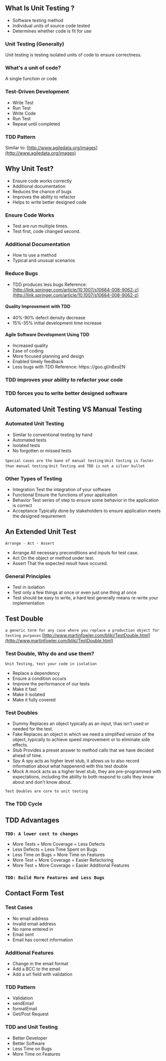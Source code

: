 ## What Is Unit Testing ?
* Software testing method
* Individual units of source code tested
* Determines whether code is fit for use

### Unit Testing (Generally)
Unit testing is testing isolated units of code to ensure correctness.

### What's a unit of code?
A single function or code

### Test-Driven Development
* Write Test
* Run Test
* Write Code
* Run Test
* Repeat until completed

### TDD Pattern
Similar to: [http://www.agiledata.org/images](http://www.agiledata.org/images)

## Why Unit Test?
* Ensure code works correctly
* Additional documentation
* Reduces the chance of bugs
* Improves the ability to refactor
* Helps to write better designed code

### Ensure Code Works
* Test are run multiple times.
* Test first, code changed second.

### Additional Documentation
* How to use a method
* Typical and unusual scenarios

### Reduce Bugs
* TDD produces less bugs
Reference: [http://link.springer.com/article/10.1007/s10664-008-9062-z](http://link.springer.com/article/10.1007/s10664-008-9062-z)

#### Quality Improvement with TDD
* 40%-90% defect density decrease
* 15%-35% initial development time increase

#### Agile Software Development Using TDD
* Increased quality
* Ease of coding
* More focused planning and design
* Enabled timely feedback
* Less bugs with TDD
Reference: https:://goo.gl/nBxsEN

### TDD improves your ability to refactor your code
### TDD forces you to write better designed software

## Automated Unit Testing VS Manual Testing

### Automated Unit Testing
* Similar to conventional testing by hand
* Automated tests
* Isolated tests
* No forgotten or missed tests

`Special cases are the bane of manual testing`
`Unit testing is faster than manual testing`
`Unit Testing and TDD is not a silver bullet`

### Other Types of Testing
* Integration
Test the integration of your software
* Functional
Ensure the functions of your application
* Behavior
Test series of step to ensure some behavior in the application is correct
* Acceptance
Typically done by stakeholders to ensure application meets the designed requirement

## An Extended Unit Test
`Arrange - Act - Assert`
* Arrange
All necessary preconditions and inputs for test case.
* Act
On the object or method under test.
* Assert
That the expected result have occured.

### General Principles
* Test in isolation
* Test only a few things at once or even just one thing at once
* Test should be easy to write, a hard test generally means re-write your implementation

## Test Double
`a generic term for any case where you replace a production object for testing purposes`
[http://www.martinfowler.com/bliki/TestDouble.html](http://www.martinfowler.com/bliki/TestDouble.html)

### Test Double, Why do and use them?
`Unit Testing, test your code in isolation`
* Replace a dependency
* Ensure a condition occurs
* Improve the performance of our tests
* Make it fast
* Make it isolated
* Make it fully covered

### Test Doubles
* Dummy
Replaces an object typically as an input, thas isn't used or needed for the test.
* Fake
Replaces an object in which we need a simplified version of the object, typically to achieve speed improvement or to eliminate side effects.
* Stub
Provides a preset answer to method calls that we have decided ahead of time.
* Spy
A spy acts as higher level stub, it allows us to also record information about what happenend with this test double
* Mock
A mock acts as a higher level stub, they are pre-programmed with expectations, including the ability to both respond to calls they know about and don't know about.

`Test Doubles are core to unit testing`

### The TDD Cycle

## TDD Advantages

### `TDD: A lower cost to changes`
* More Tests + More Coverage = Less Defects
* Less Defects = Less Time Spent on Bugs
* Less Time on Bugs = More Time on Features
* More Test + More Coverage = Easier Refactoring
* More Test + More Coverage = Easier Additional Features

### `TDD: Build More Features and Less Bugs`

## Contact Form Test

### Test Cases
* No email address
* Invalid email address
* No name entered in
* Email sent
* Email has correct information

### Additional Features
* Change in the email format
* Add a BCC to the email
* Add a url field with validation

### TDD Pattern
* Validation
* sendEmail
* formatEmail
* Get/Post Request

### TDD and Unit Testing
* Better Developer
* Better Software
* Less Time on Bugs
* More Time on Features
